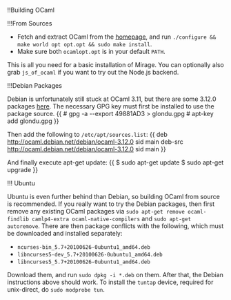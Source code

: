 !!Building OCaml

!!!From Sources

* Fetch and extract OCaml from the [homepage](http://caml.inria.fr/download.en.html), and run `./configure && make world opt opt.opt && sudo make install`.
* Make sure both `ocamlopt.opt` is in your default `PATH`.

This is all you need for a basic installation of Mirage. You can optionally also grab `js_of_ocaml` if you want to try out the Node.js backend.

!!!Debian Packages

Debian is unfortunately still stuck at OCaml 3.11, but there are some 3.12.0 packages [here](http://ocaml.debian.net/debian/ocaml-3.12.0/).
The necessary GPG key must first be installed to use the package source.
{{
    # gpg -a --export 49881AD3 > glondu.gpg
    # apt-key add glondu.gpg
}}

Then add the following to `/etc/apt/sources.list`:
{{
    deb     http://ocaml.debian.net/debian/ocaml-3.12.0 sid main
    deb-src http://ocaml.debian.net/debian/ocaml-3.12.0 sid main
}}

And finally execute apt-get update:
{{
    $ sudo apt-get update
    $ sudo apt-get upgrade
}}

!!! Ubuntu

Ubuntu is even further behind than Debian, so building OCaml from source is recommended.
If you really want to try the Debian packages, then first remove any existing OCaml packages via `sudo apt-get remove ocaml-findlib camlp4-extra ocaml-native-compilers` and `sudo apt-get autoremove`.
There are then package conflicts with the following, which must be downloaded and installed separately:

* `ncurses-bin_5.7+20100626-0ubuntu1_amd64.deb`
* `libncurses5-dev_5.7+20100626-0ubuntu1_amd64.deb`
* `libncurses5_5.7+20100626-0ubuntu1_amd64.deb`

Download them, and run `sudo dpkg -i *.deb` on them. After that, the Debian instructions above should work.
To install the `tuntap` device, required for unix-direct, do `sudo modprobe tun`.
